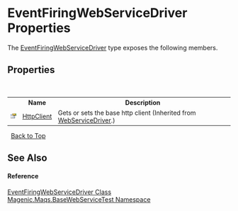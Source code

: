 # EventFiringWebServiceDriver Properties
 

The <a href="MAQS_5/WebServices_AUTOGENERATED/EventFiringWebServiceDriver_Class">EventFiringWebServiceDriver</a> type exposes the following members.


## Properties
&nbsp;<table><tr><th></th><th>Name</th><th>Description</th></tr><tr><td>![Public property](media/pubproperty.gif "Public property")</td><td><a href="MAQS_5/WebServices_AUTOGENERATED/WebServiceDriver-HttpClient_Property">HttpClient</a></td><td>
Gets or sets the base http client
 (Inherited from <a href="MAQS_5/WebServices_AUTOGENERATED/WebServiceDriver_Class">WebServiceDriver</a>.)</td></tr></table>&nbsp;
<a href="#eventfiringwebservicedriver-properties">Back to Top</a>

## See Also


#### Reference
<a href="MAQS_5/WebServices_AUTOGENERATED/EventFiringWebServiceDriver_Class">EventFiringWebServiceDriver Class</a><br /><a href="MAQS_5/WebServices_AUTOGENERATED/Magenic-Maqs-BaseWebServiceTest_Namespace">Magenic.Maqs.BaseWebServiceTest Namespace</a><br />